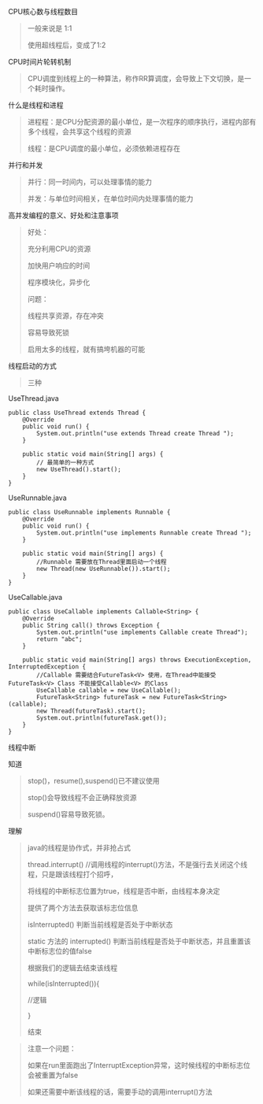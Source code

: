 CPU核心数与线程数目

> 一般来说是 1:1
>
> 使用超线程后，变成了1:2

CPU时间片轮转机制

> CPU调度到线程上的一种算法，称作RR算调度，会导致上下文切换，是一个耗时操作。

什么是线程和进程

> 进程程：是CPU分配资源的最小单位，是一次程序的顺序执行，进程内部有多个线程，会共享这个线程的资源
>
> 线程：是CPU调度的最小单位，必须依赖进程存在

并行和并发

> 并行：同一时间内，可以处理事情的能力
>
> 并发：与单位时间相关，在单位时间内处理事情的能力

高并发编程的意义、好处和注意事项

> 好处：
>
> 充分利用CPU的资源
>
> 加快用户响应的时间
>
> 程序模块化，异步化
>
> 问题：
>
> 线程共享资源，存在冲突
>
> 容易导致死锁
>
> 启用太多的线程，就有搞垮机器的可能

线程启动的方式

> 三种

UseThread.java

```
public class UseThread extends Thread {
    @Override
    public void run() {
        System.out.println("use extends Thread create Thread ");
    }

    public static void main(String[] args) {
        // 最简单的一种方式
        new UseThread().start();
    }
}
```

UseRunnable.java

```
public class UseRunnable implements Runnable {
    @Override
    public void run() {
        System.out.println("use implements Runnable create Thread ");
    }

    public static void main(String[] args) {
        //Runnable 需要放在Thread里面启动一个线程
        new Thread(new UseRunnable()).start();
    }
}
```

UseCallable.java

```
public class UseCallable implements Callable<String> {
    @Override
    public String call() throws Exception {
        System.out.println("use implements Callable create Thread");
        return "abc";
    }

    public static void main(String[] args) throws ExecutionException, InterruptedException {
        //Callable 需要结合FutureTask<V> 使用，在Thread中能接受FutureTask<V> Class 不能接受Callable<V> 的Class
        UseCallable callable = new UseCallable();
        FutureTask<String> futureTask = new FutureTask<String>(callable);
        new Thread(futureTask).start();
        System.out.println(futureTask.get());
    }
}
```

线程中断

知道

> stop\(\)，resume\(\),suspend\(\)已不建议使用
>
> stop\(\)会导致线程不会正确释放资源
>
> suspend\(\)容易导致死锁。

理解

> java的线程是协作式，并非抢占式
>
> thread.interrupt\(\) //调用线程的interrupt\(\)方法，不是强行去关闭这个线程，只是跟该线程打个招呼，
>
> 将线程的中断标志位置为true，线程是否中断，由线程本身决定
>
> 提供了两个方法去获取该标志位信息
>
> isInterrupted\(\)   判断当前线程是否处于中断状态
>
> static 方法的 interrupted\(\)  判断当前线程是否处于中断状态，并且重置该中断标志位的值false
>
> 根据我们的逻辑去结束该线程
>
> while\(isInterrupted\(\)\){
>
> //逻辑
>
> }
>
> 结束



> 注意一个问题：
>
> 如果在run里面跑出了InterruptException异常，这时候线程的中断标志位会被重置为false
>
> 如果还需要中断该线程的话，需要手动的调用interrupt\(\)方法



